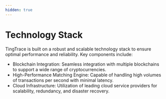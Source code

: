 ```yaml
---
hidden: true
---
```


# Technology Stack

TingTrace is built on a robust and scalable technology stack to ensure optimal performance and reliability. Key components include:

* Blockchain Integration: Seamless integration with multiple blockchains to support a wide range of cryptocurrencies.
* High-Performance Matching Engine: Capable of handling high volumes of transactions per second with minimal latency.
* Cloud Infrastructure: Utilization of leading cloud service providers for scalability, redundancy, and disaster recovery.
